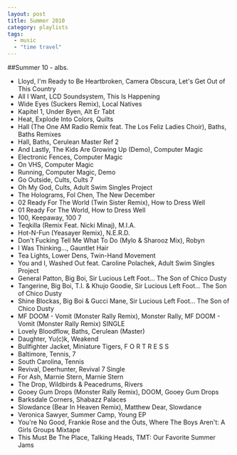 ```yaml
---
layout: post
title: Summer 2010
category: playlists
tags: 
  - music
  - "time travel"
---
```

##Summer 10 - albs.

* Lloyd, I'm Ready to Be Heartbroken, Camera Obscura, Let's Get Out of This Country
* All I Want, LCD Soundsystem, This Is Happening
* Wide Eyes (Suckers Remix), Local Natives
* Kapitel 1, Under Byen, Alt Er Tabt
* Heat, Explode Into Colors, Quilts
* Hall (The One AM Radio Remix feat. The Los Feliz Ladies Choir), Baths, Baths Remixes
* Hall, Baths, Cerulean Master Ref 2
* And Lastly, The Kids Are Growing Up (Demo), Computer Magic
* Electronic Fences, Computer Magic
* On VHS, Computer Magic
* Running, Computer Magic, Demo
* Go Outside, Cults, Cults 7
* Oh My God, Cults, Adult Swim Singles Project
* The Holograms, Fol Chen, The New December
* 02 Ready For The World (Twin Sister Remix), How to Dress Well
* 01 Ready For The World, How to Dress Well
* 100, Keepaway, 100 7
* Teqkilla (Remix Feat. Nicki Minaj), M.I.A.
* Hot-N-Fun (Yeasayer Remix), N.E.R.D.
* Don't Fucking Tell Me What To Do (Mylo &#38; Sharooz Mix), Robyn
* I Was Thinking..., Gauntlet Hair
* Tea Lights, Lower Dens, Twin-Hand Movement
* You and I, Washed Out feat. Caroline Polachek, Adult Swim Singles Project
* General Patton, Big Boi, Sir Lucious Left Foot... The Son of Chico Dusty
* Tangerine, Big Boi, T.I. &#38; Khujo Goodie, Sir Lucious Left Foot... The Son of Chico Dusty
* Shine Blockas, Big Boi &#38; Gucci Mane, Sir Lucious Left Foot... The Son of Chico Dusty
* MF DOOM - Vomit (Monster Rally Remix), Monster Rally, MF DOOM - Vomit (Monster Rally Remix) SINGLE
* Lovely Bloodflow, Baths, Cerulean (Master)
* Daughter, Yu(c)k, Weakend
* Bullfighter Jacket, Miniature Tigers, F O R T R E S S
* Baltimore, Tennis, 7
* South Carolina, Tennis
* Revival, Deerhunter, Revival 7 Single
* For Ash, Marnie Stern, Marnie Stern
* The Drop, Wildbirds &#38; Peacedrums, Rivers
* Gooey Gum Drops (Monster Rally Remix), DOOM, Gooey Gum Drops
* Barksdale Corners, Shabazz Palaces
* Slowdance (Bear In Heaven Remix), Matthew Dear, Slowdance
* Veronica Sawyer, Summer Camp, Young EP
* You're No Good, Frankie Rose and the Outs, Where The Boys Aren't: A Girls Groups Mixtape
* This Must Be The Place, Talking Heads, TMT: Our Favorite Summer Jams